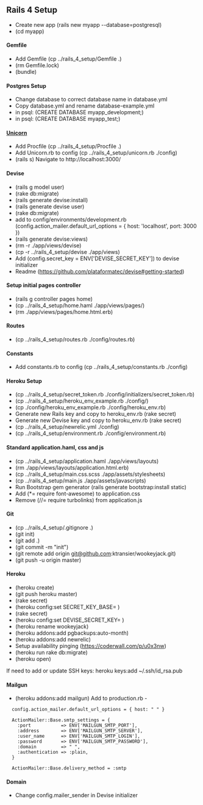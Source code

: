 ## Rails 4 Setup
+ Create new app (rails new myapp --database=postgresql)
+ (cd myapp)

#### Gemfile
+ Add Gemfile (cp ../rails_4_setup/Gemfile .)
+ (rm Gemfile.lock)
+ (bundle)

#### Postgres Setup
+ Change database to correct database name in database.yml
+ Copy database.yml and rename database-example.yml
+ in psql: (CREATE DATABASE myapp_development;)
+ in psql: (CREATE DATABASE myapp_test;)

#### [Unicorn](https://devcenter.heroku.com/articles/rails-unicorn)
+ Add Procfile (cp ../rails_4_setup/Procfile .)
+ Add Unicorn.rb to config (cp ../rails_4_setup/unicorn.rb ./config)
+ (rails s) Navigate to http://localhost:3000/

#### Devise
+ (rails g model user)
+ (rake db:migrate)
+ (rails generate devise:install)
+ (rails generate devise user)
+ (rake db:migrate)
+ add to config/environments/development.rb (config.action_mailer.default_url_options = { host: 'localhost', port: 3000 })
+ (rails generate devise:views)
+ (rm -r ./app/views/devise)
+ (cp -r ../rails_4_setup/devise ./app/views)
+ Add (config.secret_key = ENV['DEVISE_SECRET_KEY']) to devise initializer
+ Readme (https://github.com/plataformatec/devise#getting-started)

#### Setup initial pages controller
+ (rails g controller pages home)
+ (cp ../rails_4_setup/home.haml ./app/views/pages/)
+ (rm ./app/views/pages/home.html.erb)

#### Routes
+ (cp ../rails_4_setup/routes.rb ./config/routes.rb)

#### Constants
+ Add constants.rb to config (cp ../rails_4_setup/constants.rb ./config)

#### Heroku Setup
+ (cp ../rails_4_setup/secret_token.rb ./config/initializers/secret_token.rb)
+ (cp ../rails_4_setup/heroku_env_example.rb ./config/)
+ (cp ./config/heroku_env_example.rb ./config/heroku_env.rb)
+ Generate new Rails key and copy to heroku_env.rb (rake secret)
+ Generate new Devise key and copy to heroku_env.rb (rake secret)
+ (cp ../rails_4_setup/newrelic.yml ./config)
+ (cp ../rails_4_setup/environment.rb ./config/environment.rb)

#### Standard application.haml, css and js
+ (cp ../rails_4_setup/application.haml ./app/views/layouts)
+ (rm ./app/views/layouts/application.html.erb)
+ (cp ../rails_4_setup/main.css.scss ./app/assets/stylesheets)
+ (cp ../rails_4_setup/main.js ./app/assets/javascripts)
+ Run Bootstrap gem generator (rails generate bootstrap:install static)
+ Add (*= require font-awesome) to application.css
+ Remove (//= require turbolinks) from application.js

#### Git
+ (cp ../rails_4_setup/.gitignore .)
+ (git init)
+ (git add .)
+ (git commit -m "init")
+ (git remote add origin git@github.com:ktransier/wookeyjack.git)
+ (git push -u origin master)

#### Heroku
+ (heroku create)
+ (git push heroku master)
+ (rake secret)
+ (heroku config:set SECRET_KEY_BASE= )
+ (rake secret)
+ (heroku config:set DEVISE_SECRET_KEY= )
+ (heroku rename wookeyjack)
+ (heroku addons:add pgbackups:auto-month)
+ (heroku addons:add newrelic)
+ Setup availability pinging (https://coderwall.com/p/u0x3nw)
+ (heroku run rake db:migrate)
+ (heroku open)

If need to add or update SSH keys: heroku keys:add ~/.ssh/id_rsa.pub 

#### Mailgun
+ (heroku addons:add mailgun)
Add to production.rb -
```
  config.action_mailer.default_url_options = { host: " " }

  ActionMailer::Base.smtp_settings = {
    :port           => ENV['MAILGUN_SMTP_PORT'],
    :address        => ENV['MAILGUN_SMTP_SERVER'],
    :user_name      => ENV['MAILGUN_SMTP_LOGIN'],
    :password       => ENV['MAILGUN_SMTP_PASSWORD'],
    :domain         => " ",
    :authentication => :plain,
  }
  
  ActionMailer::Base.delivery_method = :smtp
```

#### Domain
+ Change config.mailer_sender in Devise initializer
